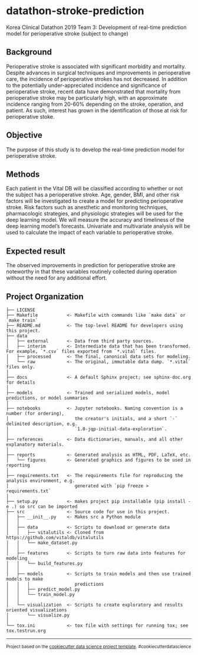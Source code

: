 datathon-stroke-prediction
==============================

Korea Clinical Datathon 2019 Team 3: Development of real-time prediction model for perioperative stroke
(subject to change)

Background
---------
Perioperative stroke is associated with significant morbidity and mortality. Despite
advances in surgical techniques and improvements in perioperative care, the
incidence of perioperative strokes has not decreased. In addition to the potentially
under-appreciated incidence and significance of perioperative stroke, recent data
have demonstrated that mortality from perioperative stroke may be particularly high,
with an approximate incidence ranging from 20-60% depending on the stroke,
operation, and patient. As such, interest has grown in the identification of those at
risk for perioperative stoke.

Objective
---------
The purpose of this study is to develop the real-time prediction model for
perioperative stroke.


Methods
---------
Each patient in the Vital DB will be classified according to whether or not the subject
has a perioperative stroke. Age, gender, BMI, and other risk factors will be
investigated to create a model for predicting perioperative stroke. Risk factors such
as anesthetic and monitoring techniques, pharmacologic strategies, and physiologic
strategies will be used for the deep learning model. We will measure the accuracy
and timeliness of the deep learning model’s forecasts. Univariate and multivariate
analysis will be used to calculate the impact of each variable to perioperative stroke.


Expected result
---------
The observed improvements in prediction for perioperative stroke are noteworthy in
that these variables routinely collected during operation without the need for any
additional effort.


Project Organization
------------

    ├── LICENSE
    ├── Makefile           <- Makefile with commands like `make data` or `make train`
    ├── README.md          <- The top-level README for developers using this project.
    ├── data
    │   ├── external       <- Data from third party sources.
    │   ├── interim        <- Intermediate data that has been transformed. For example, `*.csv` files exported from `*.vital` files.
    │   ├── processed      <- The final, canonical data sets for modeling.
    │   └── raw            <- The original, immutable data dump. `*.vital` files only.
    │
    ├── docs               <- A default Sphinx project; see sphinx-doc.org for details
    │
    ├── models             <- Trained and serialized models, model predictions, or model summaries
    │
    ├── notebooks          <- Jupyter notebooks. Naming convention is a number (for ordering),
    │                         the creator's initials, and a short `-` delimited description, e.g.
    │                         `1.0-jqp-initial-data-exploration`.
    │
    ├── references         <- Data dictionaries, manuals, and all other explanatory materials.
    │
    ├── reports            <- Generated analysis as HTML, PDF, LaTeX, etc.
    │   └── figures        <- Generated graphics and figures to be used in reporting
    │
    ├── requirements.txt   <- The requirements file for reproducing the analysis environment, e.g.
    │                         generated with `pip freeze > requirements.txt`
    │
    ├── setup.py           <- makes project pip installable (pip install -e .) so src can be imported
    ├── src                <- Source code for use in this project.
    │   ├── __init__.py    <- Makes src a Python module
    │   │
    │   ├── data           <- Scripts to download or generate data
    │   │   ├── vitalutils <- Cloned from https://github.com/vitaldb/vitalutils
    │   │   └── make_dataset.py
    │   │
    │   ├── features       <- Scripts to turn raw data into features for modeling
    │   │   └── build_features.py
    │   │
    │   ├── models         <- Scripts to train models and then use trained models to make
    │   │   │                 predictions
    │   │   ├── predict_model.py
    │   │   └── train_model.py
    │   │
    │   └── visualization  <- Scripts to create exploratory and results oriented visualizations
    │       └── visualize.py
    │
    └── tox.ini            <- tox file with settings for running tox; see tox.testrun.org


--------

<p><small>Project based on the <a target="_blank" href="https://drivendata.github.io/cookiecutter-data-science/">cookiecutter data science project template</a>. #cookiecutterdatascience</small></p>
